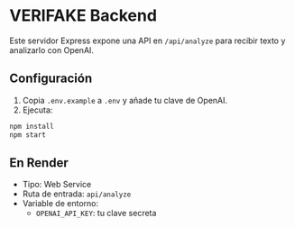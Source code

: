 
# VERIFAKE Backend

Este servidor Express expone una API en `/api/analyze` para recibir texto y analizarlo con OpenAI.

## Configuración

1. Copia `.env.example` a `.env` y añade tu clave de OpenAI.
2. Ejecuta:

```bash
npm install
npm start
```

## En Render

- Tipo: Web Service
- Ruta de entrada: `api/analyze`
- Variable de entorno:
  - `OPENAI_API_KEY`: tu clave secreta
